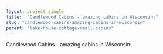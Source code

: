 ```yaml
---
layout: project_single
title:  "Candlewood Cabins - amazing cabins in Wisconsin:"
slug: "candlewood-cabins-amazing-cabins-in-wisconsin"
parent: "lake-house-cottage-small-cabins"
---
```

Candlewood Cabins - amazing cabins in Wisconsin: